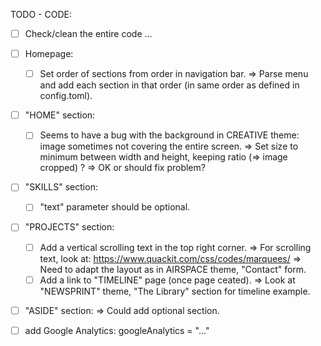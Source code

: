 TODO - CODE:

- [ ] Check/clean the entire code ...

- [ ] Homepage:
    - [ ] Set order of sections from order in navigation bar.
        => Parse menu and add each section in that order (in same order as defined in config.toml).

- [ ] "HOME" section:
    - [ ] Seems to have a bug with the background in CREATIVE theme: image sometimes not covering the entire screen.
        => Set size to minimum between width and height, keeping ratio (=> image cropped)
?        => OK or should fix problem?

- [ ] "SKILLS" section:
    - [ ] "text" parameter should be optional.

- [ ] "PROJECTS" section:
    - [ ] Add a vertical scrolling text in the top right corner.
        => For scrolling text, look at:
            https://www.quackit.com/css/codes/marquees/
        => Need to adapt the layout as in AIRSPACE theme, "Contact" form.
    - [ ] Add a link to "TIMELINE" page (once page ceated).
        => Look at "NEWSPRINT" theme, "The Library" section for timeline example.

- [ ] "ASIDE" section:
    => Could add optional section.

- [ ] add Google Analytics:
        googleAnalytics = "..."
